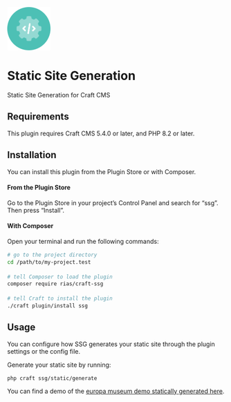 <img width="100" src="./src/icon.svg">

# Static Site Generation

Static Site Generation for Craft CMS

## Requirements

This plugin requires Craft CMS 5.4.0 or later, and PHP 8.2 or later.

## Installation

You can install this plugin from the Plugin Store or with Composer.

#### From the Plugin Store

Go to the Plugin Store in your project’s Control Panel and search for “ssg”. Then press “Install”.

#### With Composer

Open your terminal and run the following commands:

```bash
# go to the project directory
cd /path/to/my-project.test

# tell Composer to load the plugin
composer require rias/craft-ssg

# tell Craft to install the plugin
./craft plugin/install ssg
```

## Usage

You can configure how SSG generates your static site through the plugin settings or the config file.

Generate your static site by running:

```shell
php craft ssg/static/generate
```

You can find a demo of the [europa museum demo statically generated here](https://craft-ssg.pages.dev/).
